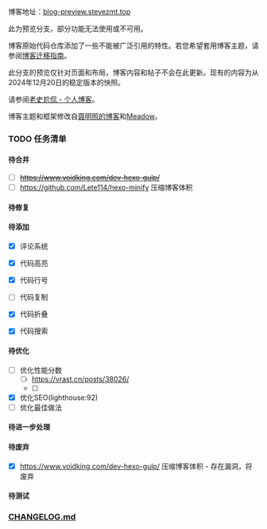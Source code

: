博客地址：[blog-preview.stevezmt.top](https://blog-preview.stevezmt.top)

此为预览分支，部分功能无法使用或不可用。

博客原始代码仓库添加了一些不能被广泛引用的特性。若您希望套用博客主题，请参阅[博客迁移指南](https://blog.stevezmt.top/2024/12/21/fork-this-theme/)。

此分支的预览仅针对页面和布局，博客内容和帖子不会在此更新。现有的内容为从2024年12月20日的稳定版本的快照。

请参阅[老史尬侃 - 个人博客](https://blog.stevezmt.top)。

博客主题和框架修改自[聂明照的博客](https://github.com/niemingzhao/niemingzhao.github.io)和[Meadow](https://garybear.cn/hexo-theme-meadow/#/README)。


###  TODO 任务清单
#### 待合并
 - [ ] ~~https://www.voidking.com/dev-hexo-gulp/~~
 - [ ] https://github.com/Lete114/hexo-minify
       压缩博客体积

#### 待修复

#### 待添加
 - [x] 评论系统
 - [x] 代码高亮
 - [x] 代码行号
 - [ ] 代码复制
 - [x] 代码折叠
 - [x] 代码搜索



#### 待优化
 - [ ] 优化性能分数
   - [ ] https://vrast.cn/posts/38026/
   - [ ] 
 - [x] 优化SEO(lighthouse:92)
 - [ ] 优化最佳做法

#### 待进一步处理

#### 待废弃
 - [x] https://www.voidking.com/dev-hexo-gulp/
       压缩博客体积
       - 存在漏洞，将废弃

#### 待测试

### [CHANGELOG.md](CHANGELOG.md)



